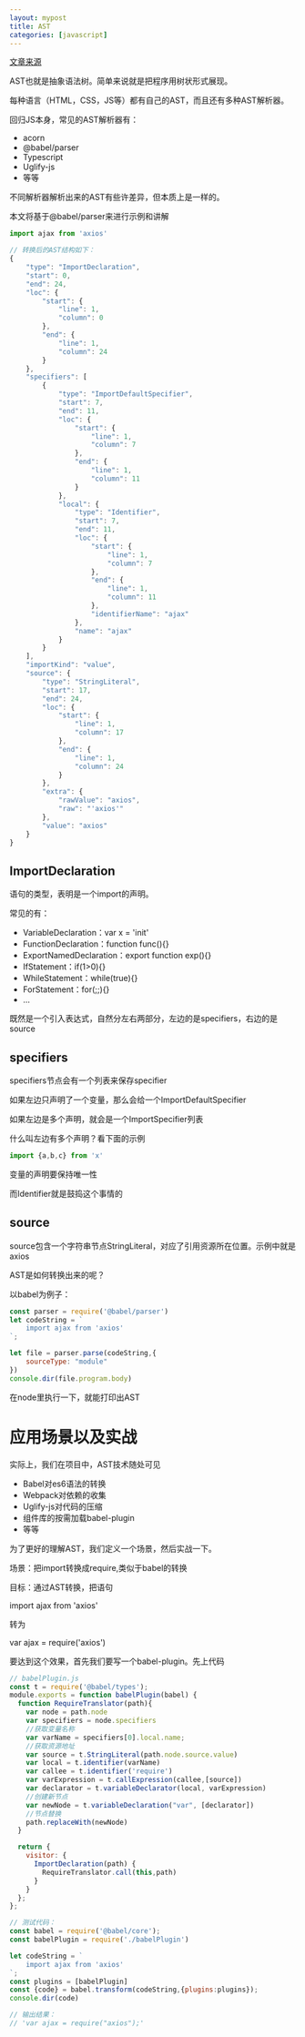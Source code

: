 ```yaml
---
layout: mypost
title: AST
categories: [javascript]
---
```


[文章来源](https://mp.weixin.qq.com/s/78h3eI8jwQiBhLUDyLg3GQ)

AST也就是抽象语法树。简单来说就是把程序用树状形式展现。

每种语言（HTML，CSS，JS等）都有自己的AST，而且还有多种AST解析器。

回归JS本身，常见的AST解析器有：

- acorn
- @babel/parser
- Typescript
- Uglify-js
- 等等

不同解析器解析出来的AST有些许差异，但本质上是一样的。

本文将基于@babel/parser来进行示例和讲解

```js
import ajax from 'axios'

// 转换后的AST结构如下：
{
	"type": "ImportDeclaration",
	"start": 0,
	"end": 24,
	"loc": {
		"start": {
			"line": 1,
			"column": 0
		},
		"end": {
			"line": 1,
			"column": 24
		}
	},
	"specifiers": [
		{
			"type": "ImportDefaultSpecifier",
			"start": 7,
			"end": 11,
			"loc": {
				"start": {
					"line": 1,
					"column": 7
				},
				"end": {
					"line": 1,
					"column": 11
				}
			},
			"local": {
				"type": "Identifier",
				"start": 7,
				"end": 11,
				"loc": {
					"start": {
						"line": 1,
						"column": 7
					},
					"end": {
						"line": 1,
						"column": 11
					},
					"identifierName": "ajax"
				},
				"name": "ajax"
			}
		}
	],
	"importKind": "value",
	"source": {
		"type": "StringLiteral",
		"start": 17,
		"end": 24,
		"loc": {
			"start": {
				"line": 1,
				"column": 17
			},
			"end": {
				"line": 1,
				"column": 24
			}
		},
		"extra": {
			"rawValue": "axios",
			"raw": "'axios'"
		},
		"value": "axios"
	}
}
```

## ImportDeclaration

语句的类型，表明是一个import的声明。

常见的有：

- VariableDeclaration：var x = 'init'
- FunctionDeclaration：function func(){}
- ExportNamedDeclaration：export function exp(){}
- IfStatement：if(1>0){}
- WhileStatement：while(true){}
- ForStatement：for(;;){}
- ...

既然是一个引入表达式，自然分左右两部分，左边的是specifiers，右边的是source

## specifiers

specifiers节点会有一个列表来保存specifier

如果左边只声明了一个变量，那么会给一个ImportDefaultSpecifier

如果左边是多个声明，就会是一个ImportSpecifier列表

什么叫左边有多个声明？看下面的示例

```js
import {a,b,c} from 'x'
```

变量的声明要保持唯一性

而Identifier就是鼓捣这个事情的

## source

source包含一个字符串节点StringLiteral，对应了引用资源所在位置。示例中就是axios

AST是如何转换出来的呢？

以babel为例子：

```js
const parser = require('@babel/parser')
let codeString = `
	import ajax from 'axios'
`;

let file = parser.parse(codeString,{
	sourceType: "module"
})
console.dir(file.program.body)
```

在node里执行一下，就能打印出AST

# 应用场景以及实战

实际上，我们在项目中，AST技术随处可见

- Babel对es6语法的转换
- Webpack对依赖的收集
- Uglify-js对代码的压缩
- 组件库的按需加载babel-plugin
- 等等


为了更好的理解AST，我们定义一个场景，然后实战一下。

场景：把import转换成require,类似于babel的转换

目标：通过AST转换，把语句

import ajax from 'axios'

转为

var ajax = require('axios')

要达到这个效果，首先我们要写一个babel-plugin。先上代码

```js
// babelPlugin.js
const t = require('@babel/types');
module.exports = function babelPlugin(babel) {
  function RequireTranslator(path){
    var node = path.node
    var specifiers = node.specifiers
    //获取变量名称
    var varName = specifiers[0].local.name;
    //获取资源地址
    var source = t.StringLiteral(path.node.source.value)
    var local = t.identifier(varName)
    var callee = t.identifier('require')
    var varExpression = t.callExpression(callee,[source])
    var declarator = t.variableDeclarator(local, varExpression)
    //创建新节点
    var newNode = t.variableDeclaration("var", [declarator])
    //节点替换
    path.replaceWith(newNode)
  }

  return {
    visitor: {
      ImportDeclaration(path) {
        RequireTranslator.call(this,path)      
      }
    }
  };
};

// 测试代码：
const babel = require('@babel/core');
const babelPlugin = require('./babelPlugin')

let codeString = `
	import ajax from 'axios'
`;
const plugins = [babelPlugin]
const {code} = babel.transform(codeString,{plugins:plugins});
console.dir(code)

// 输出结果：
// 'var ajax = require("axios");'
```
